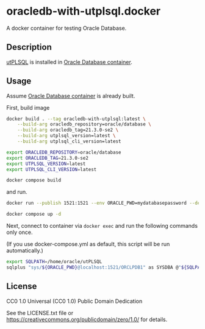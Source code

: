 # oracledb-with-utplsql.docker

A docker container for testing Oracle Database.

## Description

[utPLSQL](https://www.utplsql.org/) is installed in [Oracle Database container](https://github.com/oracle/docker-images).

## Usage

Assume [Oracle Database container](https://github.com/oracle/docker-images) is already built.

First, build image

```sh
docker build . --tag oracledb-with-utplsql:latest \
    --build-arg oracledb_repository=oracle/database \
    --build-arg oracledb_tag=21.3.0-se2 \
    --build-arg utplsql_version=latest \
    --build-arg utplsql_cli_version=latest
```

```sh
export ORACLEDB_REPOSITORY=oracle/database
export ORACLEDB_TAG=21.3.0-se2
export UTPLSQL_VERSION=latest
export UTPLSQL_CLI_VERSION=latest

docker compose build
```

and run.

```sh
docker run --publish 1521:1521 --env ORACLE_PWD=mydatabasepassword --detach oracledb-with-utplsql
```

```sh
docker compose up -d
```

Next, connect to container via `docker exec` and run the following commands only once.

(If you use docker-compose.yml as default, this script will be run automatically.)

```sh
export SQLPATH=/home/oracle/utPLSQL
sqlplus "sys/${ORACLE_PWD}@localhost:1521/ORCLPDB1" as SYSDBA @"${SQLPATH}/install_headless.sql"
```

## License

CC0 1.0 Universal (CC0 1.0) Public Domain Dedication

See the LICENSE.txt file or https://creativecommons.org/publicdomain/zero/1.0/ for details.
